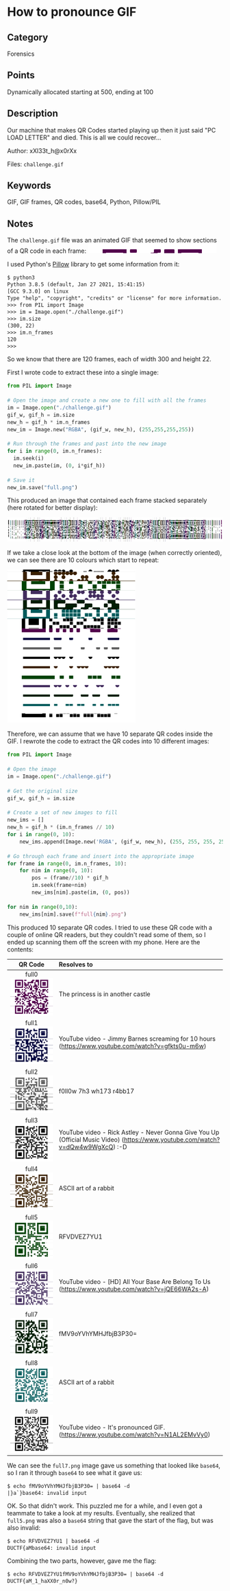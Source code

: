 # How to pronounce GIF

## Category
Forensics

## Points
Dynamically allocated starting at 500, ending at 100

## Description
Our machine that makes QR Codes started playing up then it just said "PC LOAD LETTER" and died. This is all we could recover...

Author: xXl33t_h@x0rXx

Files: `challenge.gif`

## Keywords
GIF, GIF frames, QR codes, base64, Python, Pillow/PIL

## Notes
The `challenge.gif` file was an animated GIF that seemed to show sections of a QR code in each frame:
![Challenge GIF](./challenge.gif)

I used Python's [Pillow](https://pypi.org/project/Pillow/) library to get some information from it:
```
$ python3
Python 3.8.5 (default, Jan 27 2021, 15:41:15)
[GCC 9.3.0] on linux
Type "help", "copyright", "credits" or "license" for more information.
>>> from PIL import Image
>>> im = Image.open("./challenge.gif")
>>> im.size
(300, 22)
>>> im.n_frames
120
>>>
```
So we know that there are 120 frames, each of width 300 and height 22.

First I wrote code to extract these into a single image:
```python
from PIL import Image

# Open the image and create a new one to fill with all the frames
im = Image.open("./challenge.gif")
gif_w, gif_h = im.size
new_h = gif_h * im.n_frames
new_im = Image.new("RGBA", (gif_w, new_h), (255,255,255,255))

# Run through the frames and past into the new image
for i in range(0, im.n_frames):
  im.seek(i)
  new_im.paste(im, (0, i*gif_h))

# Save it
new_im.save("full.png")
```
This produced an image that contained each frame stacked separately (here rotated for better display):

![All frames (rotated)](./all-frames.png)

If we take a close look at the bottom of the image (when correctly oriented), we can see there are 10 colours which start to repeat:

![Cropped all frames](./all-frames-cropped.png)

Therefore, we can assume that we have 10 separate QR codes inside the GIF. I rewrote the code to extract the QR codes into 10 different images:
```python
from PIL import Image

# Open the image
im = Image.open("./challenge.gif")

# Get the original size
gif_w, gif_h = im.size

# Create a set of new images to fill
new_ims = []
new_h = gif_h * (im.n_frames // 10)
for i in range(0, 10):
    new_ims.append(Image.new('RGBA', (gif_w, new_h), (255, 255, 255, 255)))

# Go through each frame and insert into the appropriate image
for frame in range(0, im.n_frames, 10):
    for nim in range(0, 10):
        pos = (frame//10) * gif_h
        im.seek(frame+nim)
        new_ims[nim].paste(im, (0, pos))

for nim in range(0,10):
    new_ims[nim].save(f"full{nim}.png")
```
This produced 10 separate QR codes. I tried to use these QR code with a couple of online QR readers, but they couldn't read some of them, so I ended up scanning them off the screen with my phone. Here are the contents:

| QR Code | Resolves to |
| :-----: | :-----      |
| full0 ![QR code 0](./full0.png) | The princess is in another castle
| full1 ![QR code 1](./full1.png) | YouTube video - Jimmy Barnes screaming for 10 hours (https://www.youtube.com/watch?v=gfkts0u-m6w)
| full2 ![QR code 2](./full2.png) | f0ll0w 7h3 wh173 r4bb17
| full3 ![QR code 3](./full3.png) | YouTube video - Rick Astley - Never Gonna Give You Up (Official Music Video) (https://www.youtube.com/watch?v=dQw4w9WgXcQ) :-D
| full4 ![QR code 4](./full4.png) | ASCII art of a rabbit
| full5 ![QR code 5](./full5.png) | RFVDVEZ7YU1
| full6 ![QR code 6](./full6.png) | YouTube video - \[HD\] All Your Base Are Belong To Us (https://www.youtube.com/watch?v=jQE66WA2s-A)
| full7 ![QR code 7](./full7.png) | fMV9oYVhYMHJfbjB3P30=
| full8 ![QR code 8](./full8.png) | ASCII art of a rabbit
| full9 ![QR code 9](./full9.png) | YouTube video - It's pronounced GIF. (https://www.youtube.com/watch?v=N1AL2EMvVy0)

We can see the `full7.png` image gave us something that looked like `base64`, so I ran it through `base64` to see what it gave us:
```
$ echo fMV9oYVhYMHJfbjB3P30= | base64 -d
|}a`}base64: invalid input
```

OK. So that didn't work. This puzzled me for a while, and I even got a teammate to take a look at my results. Eventually, she realized that `full5.png` was also a `base64` string that gave the start of the flag, but was also invalid:
```
$ echo RFVDVEZ7YU1 | base64 -d
DUCTF{aMbase64: invalid input
```

Combining the two parts, however, gave me the flag:
```
$ echo RFVDVEZ7YU1fMV9oYVhYMHJfbjB3P30= | base64 -d
DUCTF{aM_1_haXX0r_n0w?}
```
